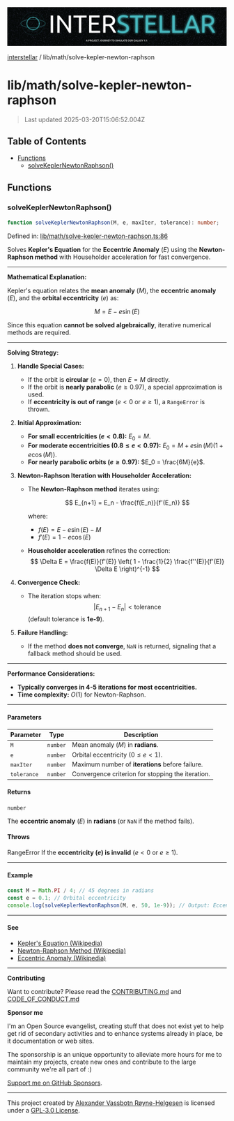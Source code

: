 <div><img alt="SPECCER logo" src="https://raw.githubusercontent.com/phun-ky/interstellar/main/public/interstellar-header.png" style="max-height:120px;"/></div>

[interstellar](../../README.md) / lib/math/solve-kepler-newton-raphson

# lib/math/solve-kepler-newton-raphson

> Last updated 2025-03-20T15:06:52.004Z

## Table of Contents

- [Functions](#functions)
  - [solveKeplerNewtonRaphson()](#solvekeplernewtonraphson)

## Functions

### solveKeplerNewtonRaphson()

```ts
function solveKeplerNewtonRaphson(M, e, maxIter, tolerance): number;
```

Defined in:
[lib/math/solve-kepler-newton-raphson.ts:86](https://github.com/phun-ky/interstellar/blob/main/src/lib/math/solve-kepler-newton-raphson.ts#L86)

Solves **Kepler's Equation** for the **Eccentric Anomaly** ($E$) using the
**Newton-Raphson method** with Householder acceleration for fast convergence.

---

**Mathematical Explanation:**

Kepler's equation relates the **mean anomaly** ($M$), the **eccentric anomaly**
($E$), and the **orbital eccentricity** ($e$) as:

$$
M = E - e \sin(E)
$$

Since this equation **cannot be solved algebraically**, iterative numerical
methods are required.

---

**Solving Strategy:**

1. **Handle Special Cases:**

   - If the orbit is **circular** ($e = 0$), then $E = M$ directly.
   - If the orbit is **nearly parabolic** ($e \geq 0.97$), a special
     approximation is used.
   - If **eccentricity is out of range** ($e < 0$ or $e \geq 1$), a `RangeError`
     is thrown.

2. **Initial Approximation:**

   - **For small eccentricities ($e < 0.8$):** $E_0 = M$.
   - **For moderate eccentricities ($0.8 \leq e < 0.97$):**
     $E_0 = M + e \sin(M) (1 + e \cos(M))$.
   - **For nearly parabolic orbits ($e \geq 0.97$):** $E_0 = \frac{6M}{e}$.

3. **Newton-Raphson Iteration with Householder Acceleration:**

   - The **Newton-Raphson method** iterates using:

     $$
     E_{n+1} = E_n - \frac{f(E_n)}{f'(E_n)}
     $$

     where:

     - $f(E) = E - e \sin(E) - M$
     - $f'(E) = 1 - e \cos(E)$

   - **Householder acceleration** refines the correction:
     $$
     \Delta E = \frac{f(E)}{f'(E)} \left( 1 - \frac{1}{2} \frac{f''(E)}{f'(E)} \Delta E \right)^{-1}
     $$

4. **Convergence Check:**

   - The iteration stops when:
     $$
     |E_{n+1} - E_n| < \text{tolerance}
     $$
     (default tolerance is **1e-9**).

5. **Failure Handling:**
   - If the method **does not converge**, `NaN` is returned, signaling that a
     fallback method should be used.

---

**Performance Considerations:**

- **Typically converges in 4-5 iterations for most eccentricities.**
- **Time complexity:** $O(1)$ for Newton-Raphson.

---

#### Parameters

| Parameter   | Type     | Description                                       |
| ----------- | -------- | ------------------------------------------------- |
| `M`         | `number` | Mean anomaly ($M$) in **radians**.                |
| `e`         | `number` | Orbital eccentricity ($0 \leq e < 1$).            |
| `maxIter`   | `number` | Maximum number of **iterations** before failure.  |
| `tolerance` | `number` | Convergence criterion for stopping the iteration. |

#### Returns

`number`

The **eccentric anomaly** ($E$) in **radians** (or `NaN` if the method fails).

#### Throws

RangeError If the **eccentricity ($e$) is invalid** ($e < 0$ or $e \geq 1$).

---

#### Example

```ts
const M = Math.PI / 4; // 45 degrees in radians
const e = 0.1; // Orbital eccentricity
console.log(solveKeplerNewtonRaphson(M, e, 50, 1e-9)); // Output: Eccentric anomaly in radians
```

---

#### See

- [Kepler's Equation (Wikipedia)](https://en.wikipedia.org/wiki/Kepler%27s_equation)
- [Newton-Raphson Method (Wikipedia)](https://en.wikipedia.org/wiki/Newton%27s_method)
- [Eccentric Anomaly (Wikipedia)](https://en.wikipedia.org/wiki/Mean_anomaly#Eccentric_anomaly)

---

**Contributing**

Want to contribute? Please read the
[CONTRIBUTING.md](https://github.com/phun-ky/interstellar/blob/main/CONTRIBUTING.md)
and
[CODE_OF_CONDUCT.md](https://github.com/phun-ky/interstellar/blob/main/CODE_OF_CONDUCT.md)

**Sponsor me**

I'm an Open Source evangelist, creating stuff that does not exist yet to help
get rid of secondary activities and to enhance systems already in place, be it
documentation or web sites.

The sponsorship is an unique opportunity to alleviate more hours for me to
maintain my projects, create new ones and contribute to the large community
we're all part of :)

[Support me on GitHub Sponsors](https://github.com/sponsors/phun-ky).

---

This project created by [Alexander Vassbotn Røyne-Helgesen](http://phun-ky.net)
is licensed under a
[GPL-3.0 License](https://choosealicense.com/licenses/gpl-3.0/).
